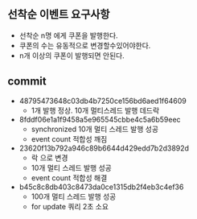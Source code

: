 

## 선착순 이벤트 요구사항
- 선착순 n명 에게 쿠폰을 발행한다.
- 쿠폰의 수는 유동적으로 변경할수있어야한다.
- n개 이상의 쿠폰이 발행되면 안된다.



## commit

- 48795473648c03db4b7250ce156bd6aed1f64609
  - 1개 발행 정상. 10개 멀티스레드 발행 데드락
- 8fddf06e1a1f9458a5e965545cbbe4c5a6b59eec
  - synchronized 10개 멀티 스레드 발행 성공
  - event count 적합성 깨짐
- 23620f13b792a946c89b6644d429edd7b2d3892d
  - 락 으로 변경
  - 10개 멀티 스레드 발행 성공
  - event count 적합성 해결
- b45c8c8db403c8473da0ce1315db2f4eb3c4ef36
  - 100개 멀티 스레드 발행 성공
  - for update 쿼리 2초 소요
